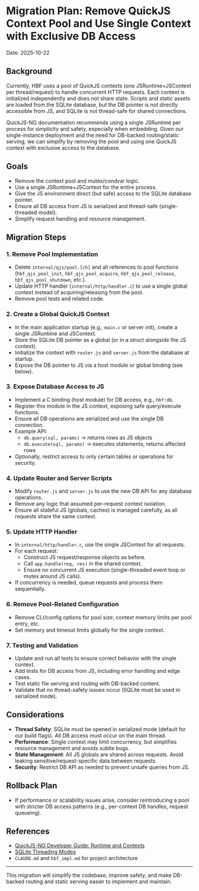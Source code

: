 # Migration Plan: Remove QuickJS Context Pool and Use Single Context with Exclusive DB Access

Date: 2025-10-22

## Background

Currently, HBF uses a pool of QuickJS contexts (one JSRuntime+JSContext per
thread/request) to handle concurrent HTTP requests. Each context is initialized
independently and does not share state. Scripts and static assets are loaded
from the SQLite database, but the DB pointer is not directly accessible from JS,
and SQLite is not thread-safe for shared connections.

QuickJS-NG documentation recommends using a single JSRuntime per process for
simplicity and safety, especially when embedding. Given our single-instance
deployment and the need for DB-backed routing/static serving, we can simplify by
removing the pool and using one QuickJS context with exclusive access to the
database.

## Goals
- Remove the context pool and mutex/condvar logic.
- Use a single JSRuntime+JSContext for the entire process.
- Give the JS environment direct (but safe) access to the SQLite database pointer.
- Ensure all DB access from JS is serialized and thread-safe (single-threaded model).
- Simplify request handling and resource management.

## Migration Steps

### 1. Remove Pool Implementation
- Delete `internal/qjs/pool.[ch]` and all references to pool functions (`hbf_qjs_pool_init`, `hbf_qjs_pool_acquire`, `hbf_qjs_pool_release`, `hbf_qjs_pool_shutdown`, etc.).
- Update HTTP handler (`internal/http/handler.c`) to use a single global context instead of acquiring/releasing from the pool.
- Remove pool tests and related code.

### 2. Create a Global QuickJS Context
- In the main application startup (e.g., `main.c` or server init), create a single JSRuntime and JSContext.
- Store the SQLite DB pointer as a global (or in a struct alongside the JS context).
- Initialize the context with `router.js` and `server.js` from the database at startup.
- Expose the DB pointer to JS via a host module or global binding (see below).

### 3. Expose Database Access to JS
- Implement a C binding (host module) for DB access, e.g., `hbf:db`.
- Register this module in the JS context, exposing safe query/execute functions.
- Ensure all DB operations are serialized and use the single DB connection.
- Example API:
  - `db.query(sql, params)` → returns rows as JS objects
  - `db.execute(sql, params)` → executes statements, returns affected rows
- Optionally, restrict access to only certain tables or operations for security.

### 4. Update Router and Server Scripts
- Modify `router.js` and `server.js` to use the new DB API for any database operations.
- Remove any logic that assumed per-request context isolation.
- Ensure all stateful JS (globals, caches) is managed carefully, as all requests share the same context.

### 5. Update HTTP Handler
- In `internal/http/handler.c`, use the single JSContext for all requests.
- For each request:
  - Construct JS request/response objects as before.
  - Call `app.handle(req, res)` in the shared context.
  - Ensure no concurrent JS execution (single-threaded event loop or mutex
    around JS calls).
- If concurrency is needed, queue requests and process them sequentially.

### 6. Remove Pool-Related Configuration
- Remove CLI/config options for pool size, context memory limits per pool entry,
  etc.
- Set memory and timeout limits globally for the single context.

### 7. Testing and Validation
- Update and run all tests to ensure correct behavior with the single context.
- Add tests for DB access from JS, including error handling and edge cases.
- Test static file serving and routing with DB-backed content.
- Validate that no thread-safety issues occur (SQLite must be used in serialized
  mode).

## Considerations
- **Thread Safety**: SQLite must be opened in serialized mode (default for our
  build flags). All DB access must occur on the main thread.
- **Performance**: Single context may limit concurrency, but simplifies resource
  management and avoids subtle bugs.
- **State Management**: All JS globals are shared across requests. Avoid leaking
  sensitive/request-specific data between requests.
- **Security**: Restrict DB API as needed to prevent unsafe queries from JS.

## Rollback Plan
- If performance or scalability issues arise, consider reintroducing a pool with
  stricter DB access patterns (e.g., per-context DB handles, request queueing).

## References
- [QuickJS-NG Developer Guide: Runtime and Contexts](https://quickjs-ng.github.io/quickjs/developer-guide/intro/#runtime-and-contexts)
- [SQLite Threading Modes](https://www.sqlite.org/threadsafe.html)
- `CLAUDE.md` and `hbf_impl.md` for project architecture

---

This migration will simplify the codebase, improve safety, and make DB-backed routing and static serving easier to implement and maintain.